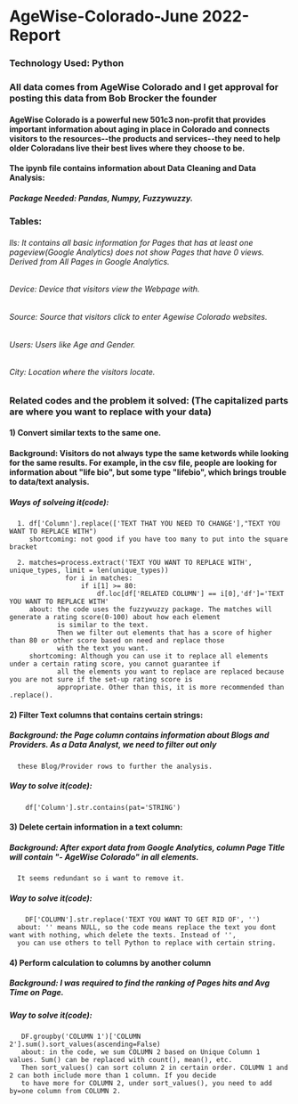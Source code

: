 # AgeWise-Colorado-June 2022-Report
### Technology Used: Python
### All data comes from AgeWise Colorado and I get approval for posting this data from Bob Brocker the founder

#### AgeWise Colorado is a powerful new 501c3 non-profit that provides important information about aging in place in Colorado and connects visitors to the resources--the products and services--they need to help older Coloradans live their best lives where they choose to be. 

#### The ipynb file contains information about Data Cleaning and Data Analysis:
##### Package Needed: Pandas, Numpy, Fuzzywuzzy.

### Tables:
###### lls: It contains all basic information for Pages that has at least one pageview(Google Analytics) does not show Pages that have 0 views. Derived from All Pages in Google Analytics.
###### Device: Device that visitors view the Webpage with.
###### Source: Source that visitors click to enter Agewise Colorado websites.
###### Users: Users like Age and Gender.
###### City: Location where the visitors locate.

### Related codes and the problem it solved: (The capitalized parts are where you want to replace with your data)
#### 1) Convert similar texts to the same one.
#### Background: Visitors do not always type the same ketwords while looking for the same results. For example, in the csv file, people are looking for information      about "life bio", but some type "lifebio", which brings trouble to data/text analysis.
##### Ways of solveing it(code): 
      1. df['Column'].replace(['TEXT THAT YOU NEED TO CHANGE'],"TEXT YOU WANT TO REPLACE WITH")
         shortcoming: not good if you have too many to put into the square bracket
          
      2. matches=process.extract('TEXT YOU WANT TO REPLACE WITH', unique_types, limit = len(unique_types))
                  for i in matches:
                      if i[1] >= 80:
                          df.loc[df['RELATED COLUMN'] == i[0],'df']='TEXT YOU WANT TO REPLACE WITH'
         about: the code uses the fuzzywuzzy package. The matches will generate a rating score(0-100) about how each element 
                is similar to the text.
                Then we filter out elements that has a score of higher than 80 or other score based on need and replace those 
                with the text you want.
         shortcoming: Although you can use it to replace all elements under a certain rating score, you cannot guarantee if 
                all the elements you want to replace are replaced because you are not sure if the set-up rating score is 
                appropriate. Other than this, it is more recommended than .replace().
#### 2) Filter Text columns that contains certain strings:
##### Background: the Page column contains information about Blogs and Providers. As a Data Analyst, we need to filter out only 
      these Blog/Provider rows to further the analysis.
##### Way to solve it(code):
        df['Column'].str.contains(pat='STRING')
        
#### 3) Delete certain information in a text column:
##### Background: After export data from Google Analytics, column Page Title will contain "- AgeWise Colorado" in all elements. 
      It seems redundant so i want to remove it.
##### Way to solve it(code):
        DF['COLUMN'].str.replace('TEXT YOU WANT TO GET RID OF', '')
      about: '' means NULL, so the code means replace the text you dont want with nothing, which delete the texts. Instead of '', 
      you can use others to tell Python to replace with certain string.
      
#### 4) Perform calculation to columns by another column
##### Background: I was required to find the ranking of Pages hits and Avg Time on Page.
##### Way to solve it(code):
       DF.groupby('COLUMN 1')['COLUMN 2'].sum().sort_values(ascending=False)
       about: in the code, we sum COLUMN 2 based on Unique Column 1 values. Sum() can be replaced with count(), mean(), etc. 
       Then sort_values() can sort column 2 in certain order. COLUMN 1 and 2 can both include more than 1 column. If you decide 
       to have more for COLUMN 2, under sort_values(), you need to add by=one column from COLUMN 2.
